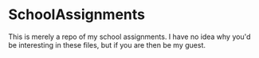 # SchoolAssignments

This is merely a repo of my school assignments. I have no idea why you'd be interesting in these files, but if you are then be my guest. 
